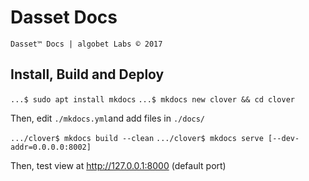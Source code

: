 # Dasset Docs
`Dasset™ Docs | algobet Labs © 2017`

## Install, Build and Deploy
`...$ sudo apt install mkdocs`
`...$ mkdocs new clover && cd clover`

Then, edit `./mkdocs.yml`and add files in `./docs/`

`.../clover$ mkdocs build --clean`
`.../clover$ mkdocs serve [--dev-addr=0.0.0.0:8002]`

Then, test view at http://127.0.0.1:8000 (default port)


